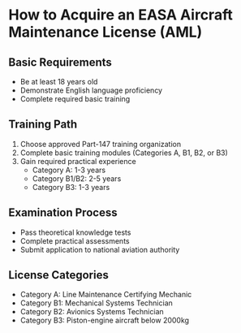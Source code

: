 # How to Acquire an EASA Aircraft Maintenance License (AML)

## Basic Requirements
- Be at least 18 years old
- Demonstrate English language proficiency
- Complete required basic training

## Training Path
1. Choose approved Part-147 training organization
2. Complete basic training modules (Categories A, B1, B2, or B3)
3. Gain required practical experience
    - Category A: 1-3 years
    - Category B1/B2: 2-5 years
    - Category B3: 1-3 years

## Examination Process
- Pass theoretical knowledge tests
- Complete practical assessments
- Submit application to national aviation authority

## License Categories
- Category A: Line Maintenance Certifying Mechanic
- Category B1: Mechanical Systems Technician
- Category B2: Avionics Systems Technician
- Category B3: Piston-engine aircraft below 2000kg
